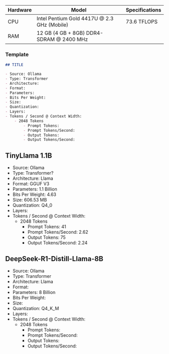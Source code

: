 | Hardware | Model                                       | Specifications |
| -------- | ------------------------------------------- | -------------- |
| CPU      | Intel Pentium Gold 4417U @ 2.3 GHz (Mobile) | 73.6 TFLOPS    |
| RAM      | 12 GB (4 GB + 8GB) DDR4-SDRAM @ 2400 MHz    |                |
### Template
```Markdown
## TITLE

- Source: Ollama
- Type: Transformer
- Architecture: 
- Format: 
- Parameters: 
- Bits Per Weight: 
- Size: 
- Quantization: 
- Layers: 
- Tokens / Second @ Context Width:
	- 2048 Tokens
		- Prompt Tokens: 
		- Prompt Tokens/Second: 
		- Output Tokens: 
		- Output Tokens/Second: 
```
## TinyLlama 1.1B

- Source: Ollama
- Type: Transformer?
- Architecture: Llama
- Format: GGUF V3
- Parameters: 1.1 Billion
- Bits Per Weight: 4.63
- Size: 606.53 MB
- Quantization: Q4_0
- Layers: 
- Tokens / Second @ Context Width:
	- 2048 Tokens
		- Prompt Tokens: 41
		- Prompt Tokens/Second: 2.62
		- Output Tokens: 75
		- Output Tokens/Second: 2.24

## DeepSeek-R1-Distill-Llama-8B

- Source: Ollama
- Type: Transformer
- Architecture: Llama
- Format: 
- Parameters: 8 Billion
- Bits Per Weight: 
- Size: 
- Quantization: Q4_K_M
- Layers: 
- Tokens / Second @ Context Width:
	- 2048 Tokens
		- Prompt Tokens: 
		- Prompt Tokens/Second: 
		- Output Tokens: 
		- Output Tokens/Second: 